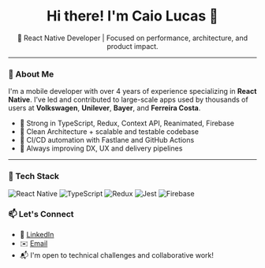 <h1 align="center">Hi there! I'm Caio Lucas 👋</h1>

<p align="center">
  🚀 React Native Developer | Focused on performance, architecture, and product impact.
</p>

---

### 💼 About Me

I'm a mobile developer with over 4 years of experience specializing in **React Native**. I’ve led and contributed to large-scale apps used by thousands of users at **Volkswagen**, **Unilever**, **Bayer**, and **Ferreira Costa**.

- 🔹 Strong in TypeScript, Redux, Context API, Reanimated, Firebase
- 🔹 Clean Architecture + scalable and testable codebase
- 🔹 CI/CD automation with Fastlane and GitHub Actions
- 🔹 Always improving DX, UX and delivery pipelines

---

### 🧰 Tech Stack

![React Native](https://img.shields.io/badge/-React%20Native-61DAFB?style=flat&logo=react)
![TypeScript](https://img.shields.io/badge/-TypeScript-3178C6?style=flat&logo=typescript)
![Redux](https://img.shields.io/badge/-Redux-764ABC?style=flat&logo=redux)
![Jest](https://img.shields.io/badge/-Jest-C21325?style=flat&logo=jest)
![Firebase](https://img.shields.io/badge/-Firebase-FFCA28?style=flat&logo=firebase)


### 📫 Let's Connect

- 💼 [LinkedIn](https://www.linkedin.com/in/caio-lucas-848653186/)
- ✉️ [Email](mailto:lcaio1281@gmail.com)
- 📬 I'm open to technical challenges and collaborative work!
